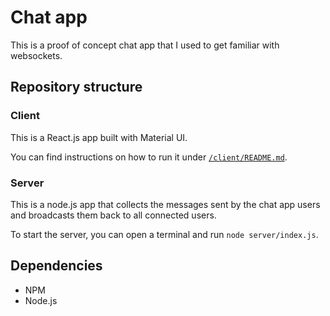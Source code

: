 # Chat app

This is a proof of concept chat app that I used to get familiar with websockets.

## Repository structure

### Client

This is a React.js app built with Material UI.

You can find instructions on how to run it under [`/client/README.md`](/client/README.md).

### Server

This is a node.js app that collects the messages sent by the chat app users and broadcasts them back to all connected users.

To start the server, you can open a terminal and run `node server/index.js`.

## Dependencies

- NPM
- Node.js
